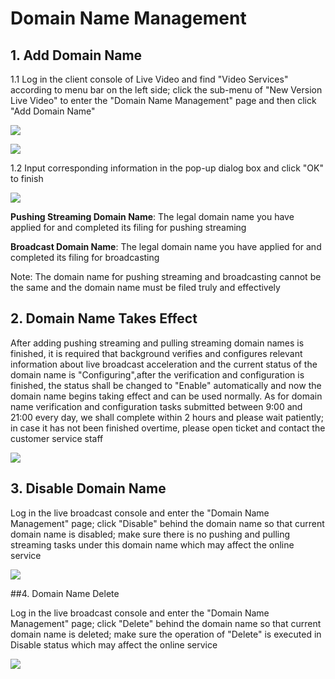 # Domain Name Management

## 1. Add Domain Name

1.1 Log in the client console of Live Video and find "Video Services" according to menu bar on the left side; click the sub-menu of "New Version Live Video" to enter the "Domain Name Management" page and then click "Add Domain Name"

![](https://github.com/jdcloudcom/cn/blob/edit/image/live-video/%E6%8E%A7%E5%88%B6%E5%8F%B0%E5%B7%A6%E8%BE%B9%E8%8F%9C%E5%8D%95%E6%A0%8F.png)

![](https://github.com/jdcloudcom/cn/blob/edit/image/live-video/%E6%B7%BB%E5%8A%A0%E5%9F%9F%E5%90%8D.jpg)

1.2 Input corresponding information in the pop-up dialog box and click "OK" to finish

![](https://github.com/jdcloudcom/cn/blob/edit/image/live-video/%E6%96%B0%E5%BB%BA%E5%9F%9F%E5%90%8D%E5%BC%B9%E5%87%BA%E7%AA%97%E5%8F%A3.jpg)

**Pushing Streaming Domain Name**: The legal domain name you have applied for and completed its filing for pushing streaming

**Broadcast Domain Name**: The legal domain name you have applied for and completed its filing for broadcasting

Note: The domain name for pushing streaming and broadcasting cannot be the same and the domain name must be filed truly and effectively

## 2. Domain Name Takes Effect

After adding pushing streaming and pulling streaming domain names is finished, it is required that background verifies and configures relevant information about live broadcast acceleration and the current status of the domain name is "Configuring",after the verification and configuration is finished, the status shall be changed to "Enable" automatically and now the domain name begins taking effect and can be used normally. As for domain name verification and configuration tasks submitted between 9:00 and 21:00 every day, we shall complete within 2 hours and please wait patiently; in case it has not been finished overtime, please open ticket and contact the customer service staff

![](https://github.com/jdcloudcom/cn/blob/edit/image/live-video/%E5%9F%9F%E5%90%8D%E7%AE%A1%E7%90%86-%E5%9F%9F%E5%90%8D%E9%85%8D%E7%BD%AE%E4%B8%AD.jpg)

## 3. Disable Domain Name

Log in the live broadcast console and enter the "Domain Name Management" page; click "Disable" behind the domain name so that current domain name is disabled; make sure there is no pushing and pulling streaming tasks under this domain name which may affect the online service

![](https://github.com/jdcloudcom/cn/blob/edit/image/live-video/%E5%9F%9F%E5%90%8D%E7%AE%A1%E7%90%86-%E5%9F%9F%E5%90%8D%E5%81%9C%E7%94%A8.png)

##4. Domain Name Delete

Log in the live broadcast console and enter the "Domain Name Management" page; click "Delete" behind the domain name so that current domain name is deleted; make sure the operation of "Delete" is executed in Disable status which may affect the online service

![](https://github.com/jdcloudcom/cn/blob/edit/image/live-video/%E5%9F%9F%E5%90%8D%E7%AE%A1%E7%90%86-%E5%9F%9F%E5%90%8D%E5%88%A0%E9%99%A4.png)

